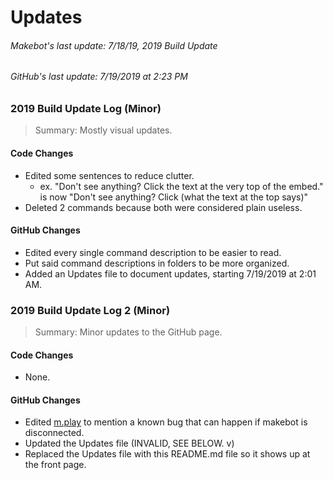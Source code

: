 # Updates

###### Makebot's last update: 7/18/19, 2019 Build Update
###### GitHub's last update: 7/19/2019 at 2:23 PM

### 2019 Build Update Log (Minor)

> Summary: Mostly visual updates.

#### Code Changes
* Edited some sentences to reduce clutter.
  * ex. "Don't see anything? Click the text at the very top of the embed." is now "Don't see anything? Click (what the text at the top says)"
* Deleted 2 commands because both were considered plain useless.

#### GitHub Changes
* Edited every single command description to be easier to read.
* Put said command descriptions in folders to be more organized.
* Added an Updates file to document updates, starting 7/19/2019 at 2:01 AM.

### 2019 Build Update Log 2 (Minor)

> Summary: Minor updates to the GitHub page.

#### Code Changes
* None.

#### GitHub Changes
* Edited [m.play](https://github.com/makebot-help/Command-Info/blob/master/music/play.md) to mention a known bug that can happen if makebot is disconnected.
* Updated the Updates file (INVALID, SEE BELOW. v)
* Replaced the Updates file with this README.md file so it shows up at the front page.
